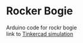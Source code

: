 # Rocker Bogie

Arduino code for rockr bogie  
link to [Tinkercad simulation](https://www.tinkercad.com/things/1cHurwzRLCs-grand-bruticus/editel?sharecode=2gXKfQF8nxJGFJ3babT2X31kvj8h03SdM2GkCtwL3Lg)

